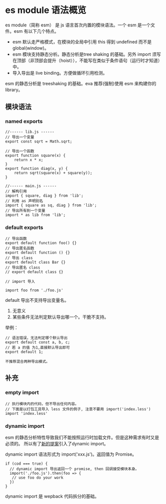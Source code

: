 # es module 语法概览

es module（简称 esm） 是 js 语言首次内置的模块语法。一个 esm 是一个文件。esm 有以下几个特点。

* esm 默认走严格模式，在模块的全局中引用 this 得到 undefined 而不是 global(window)。
* esm 模块支持静态分析。静态分析是tree shaking 的基础。另外 import 须写在顶部（非顶部会提升（hoist）），不能写在类似于条件语句（运行时才知道）中。
* 导入导出是 live binding。方便做循环引用检测。

esm 的静态分析是 treeshaking 的基础。eva 推荐(强制)使用 esm 来构建你的 library。

## 模块语法

### named exports

```
//------ lib.js ------
// 导出一个变量
export const sqrt = Math.sqrt;

// 导出一个函数
export function square(x) {
    return x * x;
}
export function diag(x, y) {
    return sqrt(square(x) + square(y));
}

//------ main.js ------
// 解构引用
import { square, diag } from 'lib';
// 利用 as 声明别名
import { square as sq, diag } from 'lib';
// 导出所有到一个变量
import * as lib from 'lib';

```

### default exports


```
// 导出函数
export default function foo() {}
// 导出匿名函数
export default function () {}
// 导出 class
export default class Bar {}
// 导出匿名 class
// export default class {}

// import 导入

import foo from './foo.js'
```

default 导出不支持导出变量名。

1. 无意义
2. 某些条件无法判定默认导出哪一个。干脆不支持。

举例：
```
// 语法错误，无法判定哪个默认导出
export default const a, b, c;
// 若 a 的值 为1,直接默认导出即可
export default 1;
```
```
不推荐混合两种导出模式。
```

## 补充

### empty import
```
// 执行模块内的代码，但不导出任何内容。
// 下面是以打包工具导入 less 文件的例子, 注意不要用 import('index.less')
import 'index.less'
```
###  dynamic import

esm 的静态分析特性导致我们不能按照运行时加载文件。但是这种需求有时又是必须的。
所以有了[新的提案](https://github.com/tc39/proposal-dynamic-import)引入了dynamic import。

dynamic import 语法形式为 import('xxx.js')。返回值为 Promise。

```
if (cod === true) {
  // dynamic import 导出返回一个 promise, then 回调接受模块本身。
  import('./foo.js').then(foo => {
   // use foo do your work
  })
}
```
dynamic import 是 wepback 代码拆分的基础。
